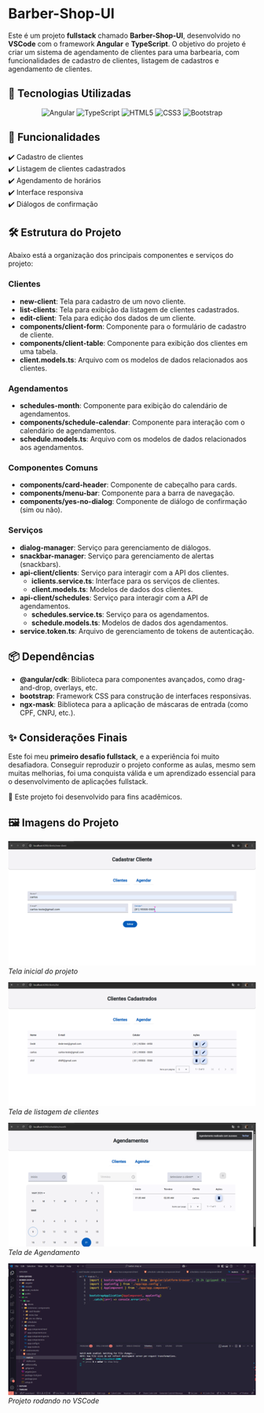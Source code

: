 # Barber-Shop-UI

Este é um projeto **fullstack** chamado **Barber-Shop-UI**, desenvolvido no **VSCode** com o framework **Angular** e **TypeScript**. O objetivo do projeto é criar um sistema de agendamento de clientes para uma barbearia, com funcionalidades de cadastro de clientes, listagem de cadastros e agendamento de clientes.

## 🚀 Tecnologias Utilizadas

<p align="center">
  <img src="https://cdn.jsdelivr.net/gh/devicons/devicon/icons/angular/angular-original.svg" alt="Angular" width="60"/>
  <img src="https://cdn.jsdelivr.net/gh/devicons/devicon/icons/typescript/typescript-original.svg" alt="TypeScript" width="60"/>
  <img src="https://cdn.jsdelivr.net/gh/devicons/devicon/icons/html5/html5-original.svg" alt="HTML5" width="60"/>
  <img src="https://cdn.jsdelivr.net/gh/devicons/devicon/icons/css3/css3-original.svg" alt="CSS3" width="60"/>
  <img src="https://cdn.jsdelivr.net/gh/devicons/devicon/icons/bootstrap/bootstrap-original.svg" alt="Bootstrap" width="60"/>
</p>

  ## 🎯 Funcionalidades

✔️ Cadastro de clientes  
✔️ Listagem de clientes cadastrados  
✔️ Agendamento de horários  
✔️ Interface responsiva  
✔️ Diálogos de confirmação

## 🛠 Estrutura do Projeto

Abaixo está a organização dos principais componentes e serviços do projeto:

### **Clientes**
- **new-client**: Tela para cadastro de um novo cliente.
- **list-clients**: Tela para exibição da listagem de clientes cadastrados.
- **edit-client**: Tela para edição dos dados de um cliente.
- **components/client-form**: Componente para o formulário de cadastro de cliente.
- **components/client-table**: Componente para exibição dos clientes em uma tabela.
- **client.models.ts**: Arquivo com os modelos de dados relacionados aos clientes.

### **Agendamentos**
- **schedules-month**: Componente para exibição do calendário de agendamentos.
- **components/schedule-calendar**: Componente para interação com o calendário de agendamentos.
- **schedule.models.ts**: Arquivo com os modelos de dados relacionados aos agendamentos.

### **Componentes Comuns**
- **components/card-header**: Componente de cabeçalho para cards.
- **components/menu-bar**: Componente para a barra de navegação.
- **components/yes-no-dialog**: Componente de diálogo de confirmação (sim ou não).

### **Serviços**
- **dialog-manager**: Serviço para gerenciamento de diálogos.
- **snackbar-manager**: Serviço para gerenciamento de alertas (snackbars).
- **api-client/clients**: Serviço para interagir com a API dos clientes.
  - **iclients.service.ts**: Interface para os serviços de clientes.
  - **client.models.ts**: Modelos de dados dos clientes.
- **api-client/schedules**: Serviço para interagir com a API de agendamentos.
  - **schedules.service.ts**: Serviço para os agendamentos.
  - **schedule.models.ts**: Modelos de dados dos agendamentos.
- **service.token.ts**: Arquivo de gerenciamento de tokens de autenticação.

## 📦 Dependências

- **@angular/cdk**: Biblioteca para componentes avançados, como drag-and-drop, overlays, etc.
- **bootstrap**: Framework CSS para construção de interfaces responsivas.
- **ngx-mask**: Biblioteca para a aplicação de máscaras de entrada (como CPF, CNPJ, etc.).

## ✨ Considerações Finais

Este foi meu **primeiro desafio fullstack**, e a experiência foi muito desafiadora. Conseguir reproduzir o projeto conforme as aulas, mesmo sem muitas melhorias, foi uma conquista válida e um aprendizado essencial para o desenvolvimento de aplicações fullstack.

📢 Este projeto foi desenvolvido para fins acadêmicos.

## 🖼 Imagens do Projeto

![Tela inicial do projeto](./assets/execWebView.png)
*Tela inicial do projeto*

![Tela de listagem de clientes](./assets/execWebView2.png)
*Tela de listagem de clientes*

![Tela de Agendamento](./assets/execWebView3.png)
*Tela de Agendamento*

![Projeto no VSCode](./assets/execProject.png)
*Projeto rodando no VSCode*


